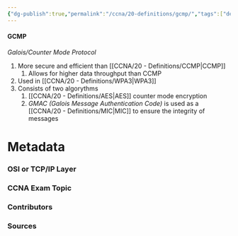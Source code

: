 ```yaml
---
{"dg-publish":true,"permalink":"/ccna/20-definitions/gcmp/","tags":["defs_ccna"]}
---
```


#### GCMP
*Galois/Counter Mode Protocol*
1. More secure and efficient than [[CCNA/20 - Definitions/CCMP\|CCMP]]
	1. Allows for higher data throughput than CCMP
2. Used in [[CCNA/20 - Definitions/WPA3\|WPA3]]
3. Consists of two algorythms
	1. [[CCNA/20 - Definitions/AES\|AES]] counter mode encryption
	2. *GMAC (Galois Message Authentication Code)* is used as a [[CCNA/20 - Definitions/MIC\|MIC]] to ensure the integrity of messages




# Metadata
### OSI or TCP/IP Layer

### CCNA Exam Topic

### Contributors

### Sources

